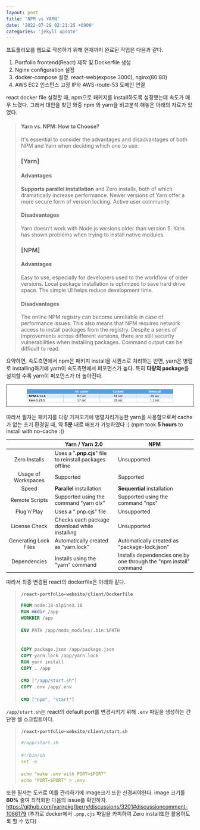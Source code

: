 ```yaml
---
layout: post
title: 'NPM vs YARN'
date: '2022-07-29 02:21:25 +0900'
categories: 'jekyll update'
---  
```

  
  
프트폴리오를 웹으로 작성하기 위해 현재까지 완료된 작업은 다음과 같다.
1.  Portfolio frontend(React) 제작 및 Dockerfile 생성
2.  Nginx configuration 설정
3.  docker-compose 설정. react-web(expose 3000), nginx(80:80)
4.  AWS EC2 인스턴스 고정 IP와 AWS-route-53 도메인 연결
  
react docker file 설정할 때, npm으로 패키지를 install하도록 설정했는데 속도가 매우 느렸다.
그래서 대안을 찾던 와중 npm 와 yarn을 비교분석 해놓은 아래의 자료가 있었다.
  
<Blockquote>
  
#### Yarn vs. NPM: How to Choose?
It's essential to consider the advantages and disadvantages of both NPM and Yarn when deciding which one to use.
  
### [Yarn]
  
#### Advantages
**Supports parallel installation** and Zero installs, both of which dramatically increase performance.
Newer versions of Yarn offer a more secure form of version locking.
Active user community.
  
#### Disadvantages
Yarn doesn't work with Node.js versions older than version 5.
Yarn has shown problems when trying to install native modules.
  
### [NPM]
  
#### Advantages
Easy to use, especially for developers used to the workflow of older versions.
Local package installation is optimized to save hard drive space.
The simple UI helps reduce development time.
  
#### Disadvantages
The online NPM registry can become unreliable in case of performance issues. This also means that NPM requires network access to install packages from the registry.
Despite a series of improvements across different versions, there are still security vulnerabilities when installing packages.
Command output can be difficult to read.
  
</Blockquote>
  
요약하면, 속도측면에서 npm은 패키지 install을 시퀀스로 처리하는 반면, yarn은 병렬로 installing하기에 yarn이 속도측면에서 퍼포먼스가 높다. 특히 **다량의 package**를 설치할 수록 yarn이 퍼포먼스가 더 높아진다.
  
![yarnVSnpm](./../images/20220729/yarn%20vs%20npm.png )
  
따라서 필자는 패키지를 다량 가져오기에 병렬처리가능한 yarn을 사용함으로써 cache가 없는 초기 환경일 때, 약 **5분** 내로 배포가 가능하였다 :) (npm took **5 hours** to install with no-cache :()
  
  
  
  
|                       | Yarn / Yarn 2.0                                          | NPM                                                                |
| :-------------------: | -------------------------------------------------------- | ------------------------------------------------------------------ |
|     Zero Installs     | Uses a "**.pnp.cjs**" file to reinstall packages offline | Unsupported                                                        |
|  Usage of Workspaces  | Supported                                                | Supported                                                          |
|         Speed         | **Parallel** installation                                | **Sequential** installation                                        |
|    Remote Scripts     | Supported using the command "yarn dlx"                   | Supported using the command "npx"                                  |
|      Plug'n'Play      | Uses a ".pnp.cjs" file                                   | Unsupported                                                        |
|     License Check     | Checks each package download while installing            | Unsupported                                                        |
| Generating Lock Files | Automatically created as "yarn.lock"                     | Automatically created as "package-lock.json"                       |
|     Dependencies      | Installs using the "yarn" command                        | Installs dependencies one by one through the "npm install" command |
  
  
  
따라서 최종 변경된 react의 dockerfile은 아래와 같다.
  
  
  
<Blockquote>
  
**`/react-portfolio-website/client/Dockerfile`**
  
```dockerfile
FROM node:18-alpine3.16
RUN mkdir /app
WORKDIR /app
  
ENV PATH /app/node_modules/.bin:$PATH
  
  
COPY package.json /app/package.json
COPY yarn.lock /app/yarn.lock
RUN yarn install 
COPY . /app 
  
CMD ["/app/start.sh"]
COPY .env /app/.env
  
CMD ["npm", "start"]
```
</Blockquote>
  
`/app/start.sh`는 react의 default port를 변경시키기 위해 `.env` 파일을 생성하는 간단한 쉘 스크립트이다.
  
<Blockquote>
  
**`/react-portfolio-website/client/start.sh`**
  
```yaml
#/app/start.sh
  
#!/bin/sh
set -e
  
echo "make .env with PORT=$PORT"
echo "PORT=$PORT" > .env
```
</Blockquote>
  
  
또한 필자는 도커로 이를 관리하기에 image크기 또한 신경써야한다. image 크기를 **60%** 줄여 최적화한 다음의 issue를 확인하자.
https://github.com/yarnpkg/berry/discussions/3201#discussioncomment-1086179
(추가로 docker에서 `.pnp,cjs` 파일을 카피하여 Zero install또한 활용하도록 할 수 있다)
  
  